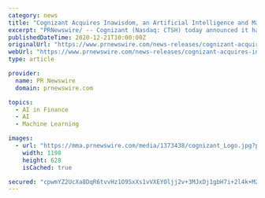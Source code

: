 ```yaml
---
category: news
title: "Cognizant Acquires Inawisdom, an Artificial Intelligence and Machine Learning Services Expert"
excerpt: "PRNewswire/ -- Cognizant (Nasdaq: CTSH) today announced it has acquired Inawisdom, a UK-based, privately-held consultancy specializing in"
publishedDateTime: 2020-12-21T10:00:00Z
originalUrl: "https://www.prnewswire.com/news-releases/cognizant-acquires-inawisdom-an-artificial-intelligence-and-machine-learning-services-expert-301196423.html"
webUrl: "https://www.prnewswire.com/news-releases/cognizant-acquires-inawisdom-an-artificial-intelligence-and-machine-learning-services-expert-301196423.html"
type: article

provider:
  name: PR Newswire
  domain: prnewswire.com

topics:
  - AI in Finance
  - AI
  - Machine Learning

images:
  - url: "https://mma.prnewswire.com/media/1373438/cognizant_Logo.jpg?p=facebook"
    width: 1198
    height: 628
    isCached: true

secured: "cpwmYZ2UcXa8DqR6tvvHz1O9SxXs1vVXEYOljj2v+3MJxDj1gbH7i+2l4k+MZhjj3TUrOiD3UNynZMPigTpLITjRHi5ml47ns6tQU5LaSHPiqOOvikfxRZ3cCwFgmc0hOUTrvS9eYhyTn5Gu/UdD+YubrrJkXr/0FGPQHlkJAf36teQlesiNxq2uRZuIfOkjej7+FoYmSYQ0eVjNnsYIptUWHjKH8RIGLvTh6StBzGoQEhz7PfyCzcsqU/l2XNWWLoy8vQu8vCaetYKV++LwsRhI5h/md2kwZWAbZmFux+7mWpI6RLFWGYu1OlJQQX3/aGEJwXuVWo7S0sSH4KfNvNK87r1E8UgVTsxEX3FQ3Lg=;AA+rHPyZNR6x9IJeGZn95Q=="
---
```


